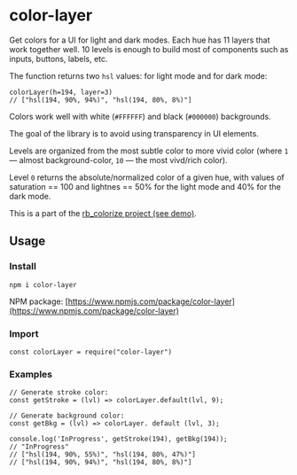 # color-layer

Get colors for a UI for light and dark modes. Each hue has 11 layers that work together well. 10 levels is enough to build most of components such as inputs, buttons, labels, etc.

The function returns two `hsl` values: for light mode and for dark mode:

```
colorLayer(h=194, layer=3)
// ["hsl(194, 90%, 94%)", "hsl(194, 80%, 8%)"]
```

Colors work well with white (`#FFFFFF`) and black (`#000000`) backgrounds.

The goal of the library is to avoid using transparency in UI elements.

Levels are organized from the most subtle color to more vivid color (where `1` — almost background-color, `10` — the most vivd/rich color).

Level `0` returns the absolute/normalized color of a given hue, with values of saturation == 100 and lightnes == 50% for the light mode and 40% for the dark mode.

This is a part of the [rb_colorize project (see demo)](rockbee.com/colorize).

## Usage

### Install

```
npm i color-layer
```

NPM package: [https://www.npmjs.com/package/color-layer](https://www.npmjs.com/package/color-layer)

### Import

```
const colorLayer = require("color-layer")
```
### Examples

```
// Generate stroke color:
const getStroke = (lvl) => colorLayer.default(lvl, 9);

// Generate background color:
const getBkg = (lvl) => colorLayer. default (lvl, 3);

console.log('InProgress', getStroke(194), getBkg(194));
// "InProgress"
// ["hsl(194, 90%, 55%)", "hsl(194, 80%, 47%)"]
// ["hsl(194, 90%, 94%)", "hsl(194, 80%, 8%)"]


```


<!-- ## Layers

## Default (normalized) color -->

<!-- change version in package.json -->
<!-- npm publish -->

<!-- https://www.npmjs.com/package/color-layer -->